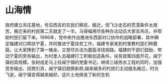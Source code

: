 # 山海情

政府建立吊庄基地，号召西吉的农民们移民、搬迁。但飞沙走石的荒漠条件太艰苦，搬迁来的村民第二天就走了一半。马得福用尽各种办法动员大家去吊庄，并帮助村民们留下来。1996年，党中央作出推进东西部对口协作的战略部署，其中确定福建对口帮扶宁夏，共同推进宁夏扶贫工作。福建专家来到村里教村民们种蘑菇，让大家挣到了第一桶金，又想尽办法为蘑菇寻找销路。福建的干部们鼓励、带动宁夏的劳务输出，为村里人去福建打工积极创造条件。扶贫政策四面开花，闽宁镇初具规模。张树成走马上任闽宁镇的党委书记，继续三级扬水工程的同时，加强劳务输出、招商引资，闽宁镇旧貌换新颜,越来越多的村民们主动报名搬迁。时光飞逝，闽宁镇变得越来越好。这片土地焕发了新的生机
